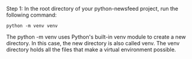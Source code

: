 Step 1: In the root directory of your python-newsfeed project, run the following command:

```
python -m venv venv
```

The python -m venv uses Python's built-in venv module to create a new directory. In this case, the new directory is also called venv. The venv directory holds all the files that make a virtual environment possible.
